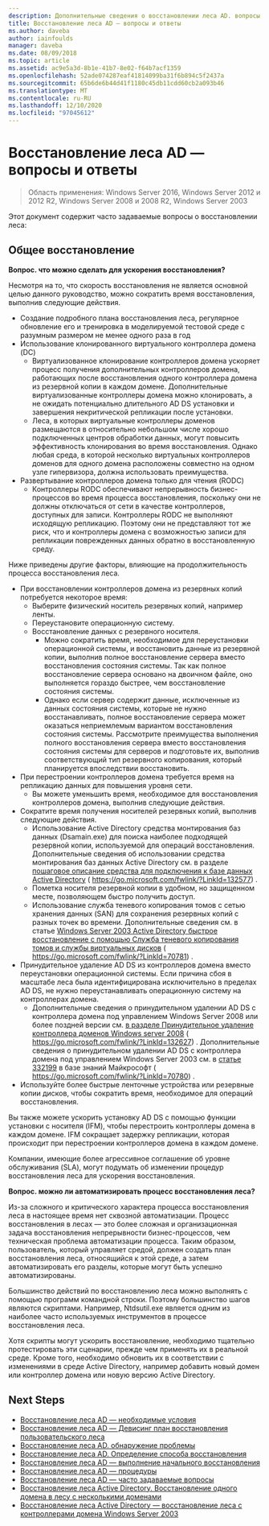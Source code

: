 ```yaml
---
description: Дополнительные сведения о восстановлении леса AD. вопросы и ответы
title: Восстановление леса AD — вопросы и ответы
ms.author: daveba
author: iainfoulds
manager: daveba
ms.date: 08/09/2018
ms.topic: article
ms.assetid: ac9e5a3d-8b1e-41b7-8e02-f64b7acf1359
ms.openlocfilehash: 52ade074287eaf41814099ba31f6b894c5f2437a
ms.sourcegitcommit: 65b6de6b44d41f1180c45db11cdd60cb2a093b46
ms.translationtype: MT
ms.contentlocale: ru-RU
ms.lasthandoff: 12/10/2020
ms.locfileid: "97045612"
---
```

# <a name="ad-forest-recovery---faq"></a>Восстановление леса AD — вопросы и ответы

>Область применения: Windows Server 2016, Windows Server 2012 и 2012 R2, Windows Server 2008 и 2008 R2, Windows Server 2003

Этот документ содержит часто задаваемые вопросы о восстановлении леса:

## <a name="general-recovery"></a>Общее восстановление

**Вопрос. что можно сделать для ускорения восстановления?**

Несмотря на то, что скорость восстановления не является основной целью данного руководство, можно сократить время восстановления, выполнив следующие действия.

- Создание подробного плана восстановления леса, регулярное обновление его и тренировка в моделируемой тестовой среде с разумным размером не менее одного раза в год
- Использование клонированного виртуального контроллера домена (DC)
   - Виртуализованное клонирование контроллеров домена ускоряет процесс получения дополнительных контроллеров домена, работающих после восстановления одного контроллера домена из резервной копии в каждом домене. Дополнительные виртуализованные контроллеры домена можно клонировать, а не ожидать потенциально длительного AD DS установки и завершения некритической репликации после установки.
   - Леса, в которых виртуальные контроллеры доменов размещаются в относительно небольшом числе хорошо подключенных центров обработки данных, могут повысить эффективность клонирования во время восстановления. Однако любая среда, в которой несколько виртуальных контроллеров доменов для одного домена расположены совместно на одном узле гипервизора, должна использовать преимущества.
- Развертывание контроллеров домена только для чтения (RODC)
   - Контроллеры RODC обеспечивают непрерывность бизнес-процессов во время процесса восстановления, поскольку они не должны отключаться от сети в качестве контроллеров, доступных для записи. Контроллеры RODC не выполняют исходящую репликацию. Поэтому они не представляют тот же риск, что и контроллеры домена с возможностью записи для репликации поврежденных данных обратно в восстановленную среду.

Ниже приведены другие факторы, влияющие на продолжительность процесса восстановления леса.

- При восстановлении контроллеров домена из резервных копий потребуется некоторое время:
   - Выберите физический носитель резервных копий, например ленты.
   - Переустановите операционную систему.
   - Восстановление данных с резервного носителя.
      - Можно сократить время, необходимое для переустановки операционной системы, и восстановить данные из резервной копии, выполнив полное восстановление сервера вместо восстановления состояния системы. Так как полное восстановление сервера основано на двоичном файле, оно выполняется гораздо быстрее, чем восстановление состояния системы.
      - Однако если сервер содержит данные, исключенные из данных состояния системы, которые не нужно восстанавливать, полное восстановление сервера может оказаться неприемлемым вариантом восстановления состояния системы. Рассмотрите преимущества выполнения полного восстановления сервера вместо восстановления состояния системы для серверов и подготовьте их, выполнив соответствующий тип резервного копирования, который планируется впоследствии восстановить.
- При перестроении контроллеров домена требуется время на репликацию данных для повышения уровня сети.
   - Вы можете уменьшить время, необходимое для восстановления контроллеров домена, выполнив следующие действия.
- Сократите время получения носителей резервных копий, выполнив следующие действия.
   - Использование Active Directory средства монтирования баз данных (Dsamain.exe) для поиска наиболее подходящей резервной копии, используемой для операций восстановления. Дополнительные сведения об использовании средства монтирования баз данных Active Directory см. в разделе [пошаговое описание средства для подключения к базе данных Active Directory](https://go.microsoft.com/fwlink/?LinkId=132577) ( https://go.microsoft.com/fwlink/?LinkId=132577) .
   - Пометка носителя резервной копии в удобном, но защищенном месте, позволяющем быстро получить доступ.
   - Использование служба теневого копирования томов с сетью хранения данных (SAN) для сохранения резервных копий с разных точек во времени. Дополнительные сведения см. в статье [Windows Server 2003 Active Directory быстрое восстановление с помощью Служба теневого копирования томов и службы виртуальных дисков](https://go.microsoft.com/fwlink/?LinkId=70781) ( https://go.microsoft.com/fwlink/?LinkId=70781) .
- Принудительное удаление AD DS из контроллеров домена вместо переустановки операционной системы. Если причина сбоя в масштабе леса была идентифицирована исключительно в пределах AD DS, не нужно переустанавливать операционную систему на контроллерах домена.
   - Дополнительные сведения о принудительном удалении AD DS с контроллера домена под управлением Windows Server 2008 или более поздней версии см. [в разделе Принудительное удаление контроллера доменов Windows server 2008](https://go.microsoft.com/fwlink/?LinkId=132627) ( https://go.microsoft.com/fwlink/?LinkId=132627) . Дополнительные сведения о принудительном удалении AD DS с контроллера домена под управлением Windows Server 2003 см. в [статье 332199](https://go.microsoft.com/fwlink/?LinkId=70780) в базе знаний Майкрософт ( https://go.microsoft.com/fwlink/?LinkId=70780) .
- Используйте более быстрые ленточные устройства или резервные копии дисков, чтобы сократить время, необходимое для операций восстановления.

Вы также можете ускорить установку AD DS с помощью функции установки с носителя (IFM), чтобы перестроить контроллеры домена в каждом домене. IFM сокращает задержку репликации, которая происходит при перестроении контроллеров домена в каждом домене.

Компании, имеющие более агрессивное соглашение об уровне обслуживания (SLA), могут подумать об изменении процедур восстановления леса для ускорения восстановления.

**Вопрос. можно ли автоматизировать процесс восстановления леса?**

Из-за сложного и критического характера процесса восстановления леса в настоящее время нет сквозной автоматизации. Процесс восстановления в лесах — это более сложная и организационная задача восстановления непрерывности бизнес-процессов, чем техническая проблема автоматизации процесса. Таким образом, пользователь, который управляет средой, должен создать план восстановления леса, относящийся к этой среде, а затем автоматизировать его разделы, которые могут быть успешно автоматизированы.

Большинство действий по восстановлению леса можно выполнять с помощью программ командной строки. Поэтому большинство шагов являются скриптами. Например, Ntdsutil.exe является одним из наиболее часто используемых инструментов в процессе восстановления леса.

Хотя скрипты могут ускорить восстановление, необходимо тщательно протестировать эти сценарии, прежде чем применять их в реальной среде. Кроме того, необходимо обновить их в соответствии с изменениями в среде Active Directory, например добавить новый домен или контроллер домена или новую версию Active Directory.

## <a name="next-steps"></a>Next Steps

- [Восстановление леса AD — необходимые условия](AD-Forest-Recovery-Prerequisties.md)
- [Восстановление леса AD — Девисинг план восстановления пользовательского леса](AD-Forest-Recovery-Devising-a-Plan.md)
- [Восстановление леса AD. обнаружение проблемы](AD-Forest-Recovery-Identify-the-Problem.md)
- [Восстановление леса AD. Определение способа восстановления](AD-Forest-Recovery-Determine-how-to-Recover.md)
- [Восстановление леса AD — выполнение начального восстановления](AD-Forest-Recovery-Perform-initial-recovery.md)
- [Восстановление леса AD — процедуры](AD-Forest-Recovery-Procedures.md)
- [Восстановление леса AD — часто задаваемые вопросы](AD-Forest-Recovery-FAQ.md)
- [Восстановление леса Active Directory. Восстановление одного домена в лесу с несколькими доменами](AD-Forest-Recovery-Single-Domain-in-Multidomain-Recovery.md)
- [Восстановление леса Active Directory — восстановление леса с контроллерами домена Windows Server 2003](AD-Forest-Recovery-Windows-Server-2003.md)
